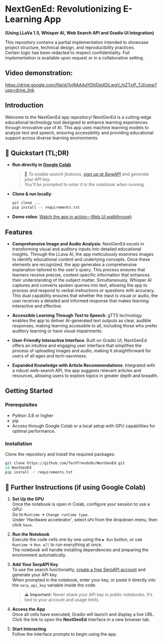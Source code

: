# NextGenEd: Revolutionizing E-Learning App
  **(Using LLaVa 1.5, Whisper AI, Web Search API and Gradio UI Integration)**

This repository contains a partial implementation intended to showcase project structure, technical design, and reproducibility practices.  
Certain logic has been redacted to respect confidentiality. Full implementation is available upon request or in a collaborative setting.

## Video demonstration:
https://drive.google.com/file/d/1vjRAAAdYDtjDjpXDLwgV_hiZTxjP_TJl/view?usp=drive_link


## Introduction
Welcome to the NextGenEd app repository! NextGenEd is a cutting-edge educational technology tool designed to enhance learning experiences through innovative use of AI. This app uses machine learning models to analyze text and speech, ensuring accessibility and providing educational support across diverse learning environments.

## 🚀 Quickstart (TL;DR)

- **Run directly in [Google Colab](https://colab.research.google.com/drive/1f6aHLXkYUFE9wopn5bv1WuFyv0r1sCQY?authuser=4#scrollTo=PF3JMECRVeRr)**  
  > 🔐 _To enable search features, [sign up at SerpAPI](https://serpapi.com/) and generate your API key.  
  > You'll be prompted to enter it in the notebook when running._

- **Clone & run locally**:  
  ```bash
  git clone ...
  pip install -r requirements.txt

 - **Demo video**: [Watch the app in action—Web UI walkthrough](https://drive.google.com/file/d/1vjRAAAdYDtjDjpXDLwgV_hiZTxjP_TJl/view?usp=drive_link)

## Features
- **Comprehensive Image and Audio Analysis**: NextGenEd excels in transforming visual and auditory inputs into detailed educational insights. Through the LLava AI, the app meticulously examines images to identify educational content and underlying concepts. Once these elements are recognized, the app generates a comprehensive explanation tailored to the user's query. This process ensures that learners receive precise, context-specific information that enhances their understanding of the subject matter.
Simultaneously, Whisper AI captures and converts spoken queries into text, allowing the app to process and respond to verbal instructions or questions with accuracy. This dual capability ensures that whether the input is visual or audio, the user receives a detailed and informed response that makes learning interactive and effective.

- **Accessible Learning Through Text to Speech**: gTTS technology enables the app to deliver AI-generated text outputs as clear, audible responses, making learning accessible to all, including those who prefer auditory learning or have visual impairments.

- **User-Friendly Interactive Interface**: Built on Gradio UI, NextGenEd offers an intuitive and engaging user interface that simplifies the process of uploading images and audio, making it straightforward for users of all ages and tech-savviness.

- **Expanded Knowledge with Article Recommendations**: Integrated with a robust web-search API, the app suggests relevant articles and resources, allowing users to explore topics in greater depth and breadth.


## Getting Started

### Prerequisites
- Python 3.8 or higher
- pip
- Access through Google Colab or a local setup with GPU capabilities for optimal performance.

### Installation
Clone the repository and install the required packages:

```bash
git clone https://github.com/TechTrendsOn/NextGenEd.git
cd NextGenEd
pip install -r requirements.txt
```


## 📍 Further Instructions (if using Google Colab)

1. **Set Up the GPU**  
   Once the notebook is open in Colab, configure your session to use a GPU:  
   Go to `Runtime` → `Change runtime type`.  
   Under 'Hardware accelerator', select `GPU` from the dropdown menu, then click `Save`.

2. **Run the Notebook**  
   Execute the code cells one by one using the `▶️ Run` button, or use `Runtime` → `Run all` to run everything at once.  
   The notebook will handle installing dependencies and preparing the environment automatically.

3. **Add Your SerpAPI Key**  
   To use the search functionality, [create a free SerpAPI account](https://serpapi.com/) and generate your API key.  
   When prompted in the notebook, enter your key, or paste it directly into the `serp_api_key` variable inside the code.  
   > ⚠️ **Important:** Never share your API key in public notebooks. It’s tied to your account and usage limits.

4. **Access the App**  
   Once all cells have executed, Gradio will launch and display a live URL.  
   Click the link to open the **NextGenEd** interface in a new browser tab.

5. **Start Interacting**  
   Follow the interface prompts to begin using the app.

